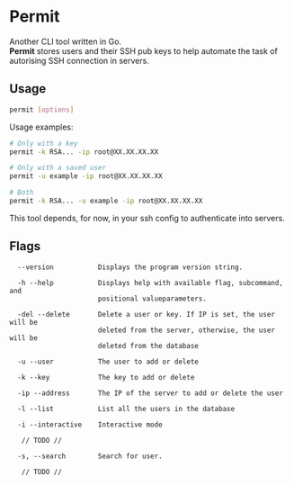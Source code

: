 # Permit

Another CLI tool written in Go.  \
**Permit** stores users and their SSH pub keys to help automate the task of autorising SSH connection in servers.

## Usage

``` bash
permit [options]
```

Usage examples:

``` bash
# Only with a key
permit -k RSA... -ip root@XX.XX.XX.XX

# Only with a saved user
permit -u example -ip root@XX.XX.XX.XX

# Both
permit -k RSA... -u example -ip root@XX.XX.XX.XX
```

This tool depends, for now, in your ssh config to authenticate into servers.

## Flags

``` text
  --version           Displays the program version string.

  -h --help           Displays help with available flag, subcommand, and
                      positional valueparameters.

  -del --delete       Delete a user or key. If IP is set, the user will be
                      deleted from the server, otherwise, the user will be
                      deleted from the database

  -u --user           The user to add or delete

  -k --key            The key to add or delete

  -ip --address       The IP of the server to add or delete the user

  -l --list           List all the users in the database

  -i --interactive    Interactive mode

   // TODO //

  -s, --search        Search for user.
 
   // TODO //
```
